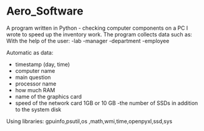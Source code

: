 # Aero_Software
A program written in Python - checking computer components on a PC
I wrote to speed up the inventory work.
The program collects data such as:
With the help of the user:
-lab
-manager
-department
-employee

Automatic as data:
- timestamp (day, time)
- computer name
- main question
- processor name
- how much RAM
- name of the graphics card
- speed of the network card 1GB or 10 GB
-the number of SSDs in addition to the system disk

Using libraries:
gpuinfo,psutil,os ,math,wmi,time,openpyxl,ssd,sys
